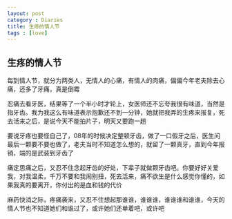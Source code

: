 ```yaml
---
layout: post
category : Diaries
title: 生疼的情人节
tags : [love]
---
```


## 生疼的情人节 ##

每到情人节，就分为两类人，无情人的心痛，有情人的肉痛，偏偏今年老夫除去心痛，还多了牙痛，真是倒霉

忍痛去看牙医，结果等了一个半小时才轮上，女医师还不忘夸我很有味道，当然是指牙齿。我为我这么有味道表示抱歉还不到一分钟，她就把我弄的生疼来报复，死去活来之后，是说今天不能拍片子，明天又要跑一趟

要说牙疼也要怪自己了，08年的时候决定整顿牙齿，做了一口假牙之后，医生问最后一颗要不要也做了，老夫当时不知道怎么想的，就留了一颗真牙，直到今年报销，端的是武装到牙齿了

痛定思痛之后，又忍不住念起牙齿的好处，下辈子就做颗牙齿吧。你要好好关爱我，对我温柔，千万不要和我闹别扭，死去活来，痛不欲生是什么感觉你懂的，如果我真的要离开，你付出的是血和钱的代价

麻药快消之际，疼痛袭来，又忍不住想起那谁谁，谁谁谁，谁谁谁和谁谁，今天的情人节也不知道她们和谁过了，或许她们还单着吧，或许吧